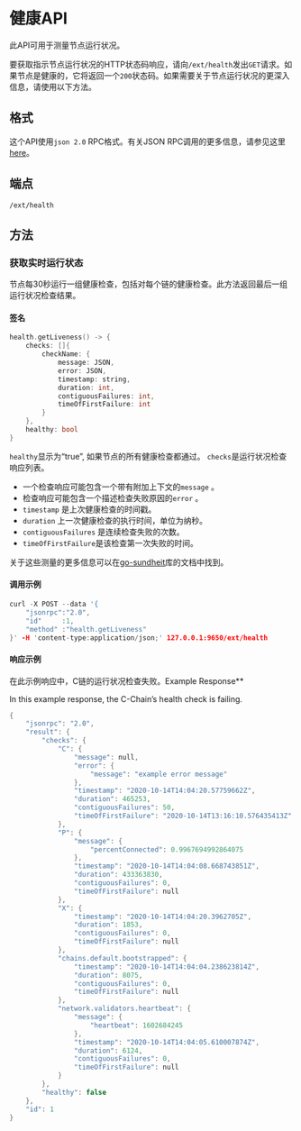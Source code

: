 # 健康API

此API可用于测量节点运行状况。

要获取指示节点运行状况的HTTP状态码响应，请向`/ext/health`发出`GET`请求。如果节点是健康的，它将返回一个`200`状态码。如果需要关于节点运行状况的更深入信息，请使用以下方法。  

## 格式

这个API使用`json 2.0` RPC格式。有关JSON RPC调用的更多信息，请参见这里 [here](issuing-api-calls.md)。

## 端点

```text
/ext/health
```

## 方法

### 获取实时运行状态

节点每30秒运行一组健康检查，包括对每个链的健康检查。此方法返回最后一组运行状况检查结果。

#### **签名**

```cpp
health.getLiveness() -> {
    checks: []{
        checkName: {
            message: JSON,
            error: JSON,
            timestamp: string,
            duration: int,
            contiguousFailures: int,
            timeOfFirstFailure: int
        }
    },
    healthy: bool
}
```

`healthy`显示为“true”, 如果节点的所有健康检查都通过。
`checks`是运行状况检查响应列表。

* 一个检查响应可能包含一个带有附加上下文的`message` 。
* 检查响应可能包含一个描述检查失败原因的`error` 。
* `timestamp` 是上次健康检查的时间戳。
* `duration` 上一次健康检查的执行时间，单位为纳秒。
* `contiguousFailures` 是连续检查失败的次数。
* `timeOfFirstFailure`是该检查第一次失败的时间。

关于这些测量的更多信息可以在[go-sundheit](https://github.com/AppsFlyer/go-sundheit)库的文档中找到。

#### **调用示例**

```cpp
curl -X POST --data '{
    "jsonrpc":"2.0",
    "id"     :1,
    "method" :"health.getLiveness"
}' -H 'content-type:application/json;' 127.0.0.1:9650/ext/health
```

#### **响应示例**

在此示例响应中，C链的运行状况检查失败。Example Response**

In this example response, the C-Chain’s health check is failing.

```cpp
{
    "jsonrpc": "2.0",
    "result": {
        "checks": {
            "C": {
                "message": null,
                "error": {
                    "message": "example error message"
                },
                "timestamp": "2020-10-14T14:04:20.57759662Z",
                "duration": 465253,
                "contiguousFailures": 50,
                "timeOfFirstFailure": "2020-10-14T13:16:10.576435413Z"
            },
            "P": {
                "message": {
                    "percentConnected": 0.9967694992864075
                },
                "timestamp": "2020-10-14T14:04:08.668743851Z",
                "duration": 433363830,
                "contiguousFailures": 0,
                "timeOfFirstFailure": null
            },
            "X": {
                "timestamp": "2020-10-14T14:04:20.3962705Z",
                "duration": 1853,
                "contiguousFailures": 0,
                "timeOfFirstFailure": null
            },
            "chains.default.bootstrapped": {
                "timestamp": "2020-10-14T14:04:04.238623814Z",
                "duration": 8075,
                "contiguousFailures": 0,
                "timeOfFirstFailure": null
            },
            "network.validators.heartbeat": {
                "message": {
                    "heartbeat": 1602684245
                },
                "timestamp": "2020-10-14T14:04:05.610007874Z",
                "duration": 6124,
                "contiguousFailures": 0,
                "timeOfFirstFailure": null
            }
        },
        "healthy": false
    },
    "id": 1
}
```

<!--stackedit_data:
eyJoaXN0b3J5IjpbLTE1NTc4MzEwNzcsLTk5MzYyMTI3MywtMT
cyMTkxOTAzNV19
-->